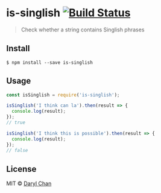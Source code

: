 # is-singlish [![Build Status](https://travis-ci.org/dvrylc/is-singlish.svg?branch=master)](https://travis-ci.org/dvrylc/is-singlish)

> Check whether a string contains Singlish phrases

## Install
```
$ npm install --save is-singlish
```

## Usage
```js
const isSinglish = require('is-singlish');

isSinglish('I think can la').then(result => {
  console.log(result);
});
// true

isSinglish('I think this is possible').then(result => {
  console.log(result);
});
// false
```

## License
MIT © [Daryl Chan](https://darylchan.net)
